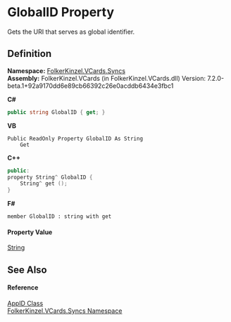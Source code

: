 # GlobalID Property


Gets the URI that serves as global identifier.



## Definition
**Namespace:** <a href="314eb040-efc7-ad87-1b26-494465ab2e69.md">FolkerKinzel.VCards.Syncs</a>  
**Assembly:** FolkerKinzel.VCards (in FolkerKinzel.VCards.dll) Version: 7.2.0-beta.1+92a9170dd6e89cb66392c26e0acddb6434e3fbc1

**C#**
``` C#
public string GlobalID { get; }
```
**VB**
``` VB
Public ReadOnly Property GlobalID As String
	Get
```
**C++**
``` C++
public:
property String^ GlobalID {
	String^ get ();
}
```
**F#**
``` F#
member GlobalID : string with get
```



#### Property Value
<a href="https://learn.microsoft.com/dotnet/api/system.string" target="_blank" rel="noopener noreferrer">String</a>

## See Also


#### Reference
<a href="5eedddae-5618-76ee-dea5-eebbfbf41ff4.md">AppID Class</a>  
<a href="314eb040-efc7-ad87-1b26-494465ab2e69.md">FolkerKinzel.VCards.Syncs Namespace</a>  
